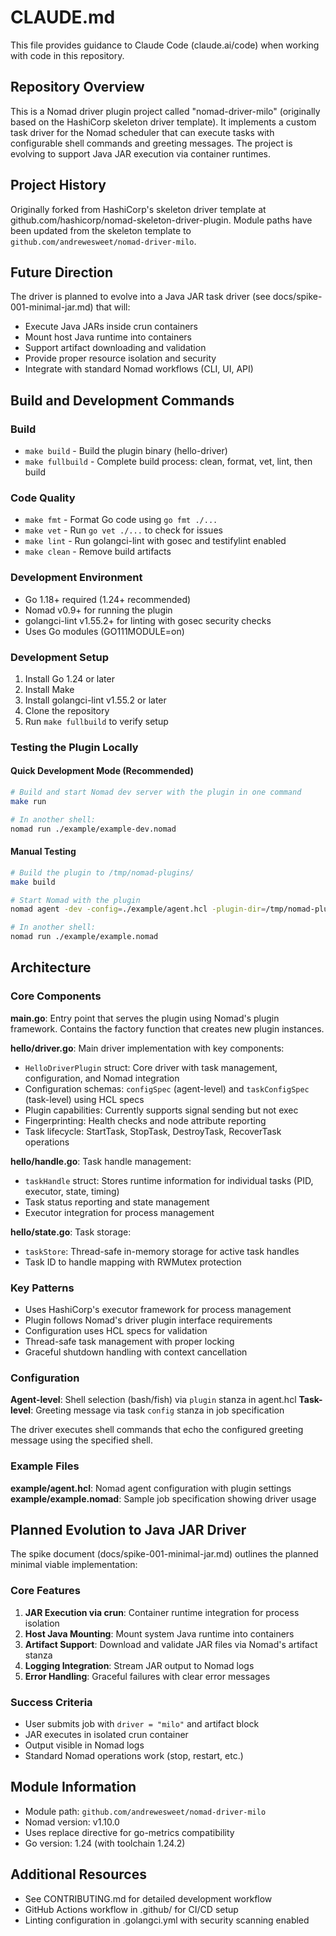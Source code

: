 # CLAUDE.md

This file provides guidance to Claude Code (claude.ai/code) when working with code in this repository.

## Repository Overview

This is a Nomad driver plugin project called "nomad-driver-milo" (originally based on the HashiCorp skeleton driver template). It implements a custom task driver for the Nomad scheduler that can execute tasks with configurable shell commands and greeting messages. The project is evolving to support Java JAR execution via container runtimes.

## Project History

Originally forked from HashiCorp's skeleton driver template at github.com/hashicorp/nomad-skeleton-driver-plugin. Module paths have been updated from the skeleton template to `github.com/andrewesweet/nomad-driver-milo`.

## Future Direction

The driver is planned to evolve into a Java JAR task driver (see docs/spike-001-minimal-jar.md) that will:
- Execute Java JARs inside crun containers
- Mount host Java runtime into containers  
- Support artifact downloading and validation
- Provide proper resource isolation and security
- Integrate with standard Nomad workflows (CLI, UI, API)

## Build and Development Commands

### Build
- `make build` - Build the plugin binary (hello-driver)
- `make fullbuild` - Complete build process: clean, format, vet, lint, then build

### Code Quality
- `make fmt` - Format Go code using `go fmt ./...`
- `make vet` - Run `go vet ./...` to check for issues
- `make lint` - Run golangci-lint with gosec and testifylint enabled
- `make clean` - Remove build artifacts

### Development Environment
- Go 1.18+ required (1.24+ recommended)
- Nomad v0.9+ for running the plugin
- golangci-lint v1.55.2+ for linting with gosec security checks
- Uses Go modules (GO111MODULE=on)

### Development Setup
1. Install Go 1.24 or later
2. Install Make
3. Install golangci-lint v1.55.2 or later
4. Clone the repository
5. Run `make fullbuild` to verify setup

### Testing the Plugin Locally

#### Quick Development Mode (Recommended)
```bash
# Build and start Nomad dev server with the plugin in one command
make run

# In another shell:
nomad run ./example/example-dev.nomad
```

#### Manual Testing
```bash
# Build the plugin to /tmp/nomad-plugins/
make build

# Start Nomad with the plugin
nomad agent -dev -config=./example/agent.hcl -plugin-dir=/tmp/nomad-plugins

# In another shell:
nomad run ./example/example.nomad
```

## Architecture

### Core Components

**main.go**: Entry point that serves the plugin using Nomad's plugin framework. Contains the factory function that creates new plugin instances.

**hello/driver.go**: Main driver implementation with key components:
- `HelloDriverPlugin` struct: Core driver with task management, configuration, and Nomad integration
- Configuration schemas: `configSpec` (agent-level) and `taskConfigSpec` (task-level) using HCL specs
- Plugin capabilities: Currently supports signal sending but not exec
- Fingerprinting: Health checks and node attribute reporting
- Task lifecycle: StartTask, StopTask, DestroyTask, RecoverTask operations

**hello/handle.go**: Task handle management:
- `taskHandle` struct: Stores runtime information for individual tasks (PID, executor, state, timing)
- Task status reporting and state management
- Executor integration for process management

**hello/state.go**: Task storage:
- `taskStore`: Thread-safe in-memory storage for active task handles
- Task ID to handle mapping with RWMutex protection

### Key Patterns

- Uses HashiCorp's executor framework for process management
- Plugin follows Nomad's driver plugin interface requirements
- Configuration uses HCL specs for validation
- Thread-safe task management with proper locking
- Graceful shutdown handling with context cancellation

### Configuration

**Agent-level**: Shell selection (bash/fish) via `plugin` stanza in agent.hcl
**Task-level**: Greeting message via task `config` stanza in job specification

The driver executes shell commands that echo the configured greeting message using the specified shell.

### Example Files

**example/agent.hcl**: Nomad agent configuration with plugin settings
**example/example.nomad**: Sample job specification showing driver usage

## Planned Evolution to Java JAR Driver

The spike document (docs/spike-001-minimal-jar.md) outlines the planned minimal viable implementation:

### Core Features
1. **JAR Execution via crun**: Container runtime integration for process isolation
2. **Host Java Mounting**: Mount system Java runtime into containers
3. **Artifact Support**: Download and validate JAR files via Nomad's artifact stanza
4. **Logging Integration**: Stream JAR output to Nomad logs
5. **Error Handling**: Graceful failures with clear error messages

### Success Criteria
- User submits job with `driver = "milo"` and artifact block
- JAR executes in isolated crun container
- Output visible in Nomad logs
- Standard Nomad operations work (stop, restart, etc.)

## Module Information

- Module path: `github.com/andrewesweet/nomad-driver-milo`
- Nomad version: v1.10.0
- Uses replace directive for go-metrics compatibility
- Go version: 1.24 (with toolchain 1.24.2)

## Additional Resources

- See CONTRIBUTING.md for detailed development workflow
- GitHub Actions workflow in .github/ for CI/CD setup
- Linting configuration in .golangci.yml with security scanning enabled